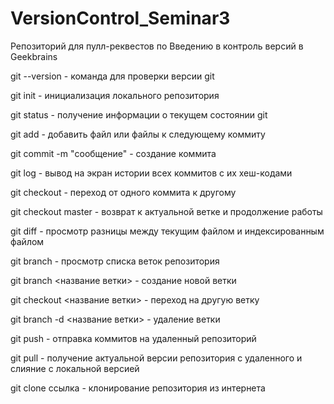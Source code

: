 # VersionControl_Seminar3
Репозиторий для пулл-реквестов по Введению в контроль версий в Geekbrains

git --version - команда для проверки версии git

git init - инициализация локального репозитория

git status - получение информации о текущем состоянии git

git add - добавить файл или файлы к следующему коммиту

git commit -m "сообщение" - создание коммита

git log - вывод на экран истории всех коммитов с их хеш-кодами

git checkout - переход от одного коммита к другому

git checkout master - возврат к актуальной ветке и продолжение работы

git diff - просмотр разницы между текущим файлом и индексированным файлом

git branch - просмотр списка веток репозитория

git branch <название ветки> - создание новой ветки

git checkout <название ветки> - переход на другую ветку

git branch -d <название ветки> - удаление ветки

git push - отправка коммитов на удаленный репозиторий

git pull - получение актуальной версии репозитория с удаленного и слияние с локальной версией

git clone ссылка - клонирование репозитория из интернета
